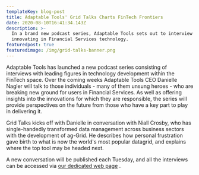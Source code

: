```yaml
---
templateKey: blog-post
title: Adaptable Tools' Grid Talks Charts FinTech Frontiers
date: 2020-08-10T16:41:34.143Z
description: >-
  In a brand new podcast series, Adaptable Tools sets out to interview those
  innovating in Financial Services technology.
featuredpost: true
featuredimage: /img/grid-talks-banner.png
---
```

Adaptable Tools has launched a new podcast series consisting of interviews with leading figures in technology development within the FinTech space.  Over the coming weeks Adaptable Tools CEO Danielle Nagler will talk to those individuals - many of them unsung heroes - who are breaking new ground for users in Financial Services.  As well as offering insights into the innovations for which they are responsible, the series will provide perspectives on the future from those who have a key part to play in delivering it.

Grid Talks kicks off with Danielle in conversation with Niall Crosby, who has single-handedly transformed data management across business sectors with the development of ag-Grid.  He describes how personal frustration gave birth to what is now the world's most popular datagrid, and explains where the top tool may be headed next.

A new conversation will be published each Tuesday, and all the interviews can be accessed via [our dedicated web page](https://adaptabletools.com/grid-talks) .
